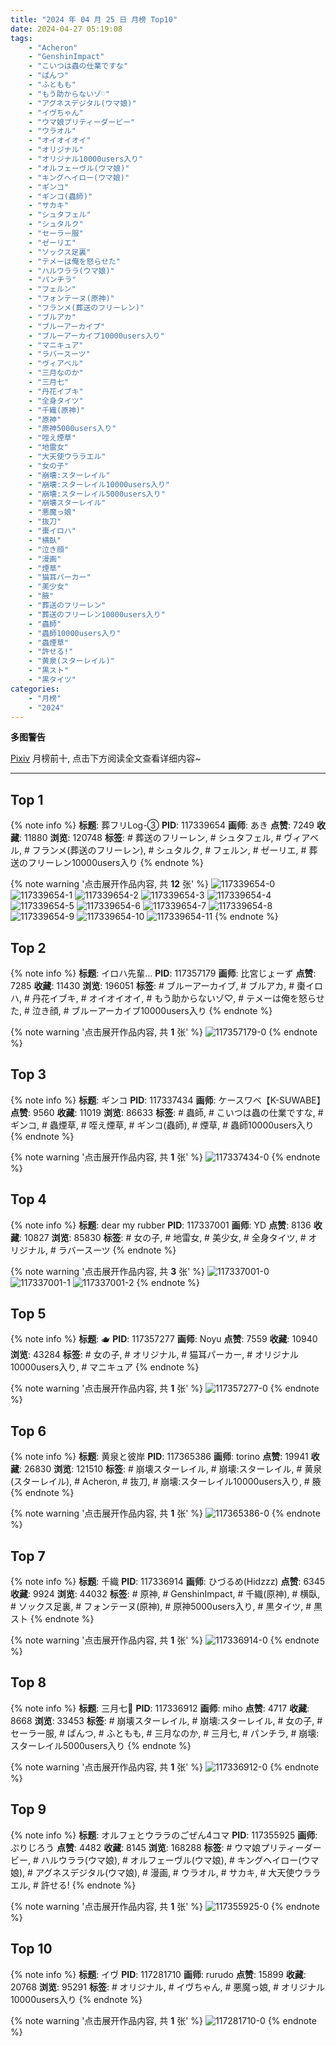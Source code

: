 ```yaml
---
title: "2024 年 04 月 25 日 月榜 Top10"
date: 2024-04-27 05:19:08
tags:
    - "Acheron"
    - "GenshinImpact"
    - "こいつは蟲の仕業ですな"
    - "ぱんつ"
    - "ふともも"
    - "もう助からないゾ♡"
    - "アグネスデジタル(ウマ娘)"
    - "イヴちゃん"
    - "ウマ娘プリティーダービー"
    - "ウラオル"
    - "オイオイオイ"
    - "オリジナル"
    - "オリジナル10000users入り"
    - "オルフェーヴル(ウマ娘)"
    - "キングヘイロー(ウマ娘)"
    - "ギンコ"
    - "ギンコ(蟲師)"
    - "サカキ"
    - "シュタフェル"
    - "シュタルク"
    - "セーラー服"
    - "ゼーリエ"
    - "ソックス足裏"
    - "テメーは俺を怒らせた"
    - "ハルウララ(ウマ娘)"
    - "パンチラ"
    - "フェルン"
    - "フォンテーヌ(原神)"
    - "フランメ(葬送のフリーレン)"
    - "ブルアカ"
    - "ブルーアーカイブ"
    - "ブルーアーカイブ10000users入り"
    - "マニキュア"
    - "ラバースーツ"
    - "ヴィアベル"
    - "三月なのか"
    - "三月七"
    - "丹花イブキ"
    - "全身タイツ"
    - "千織(原神)"
    - "原神"
    - "原神5000users入り"
    - "咥え煙草"
    - "地雷女"
    - "大天使ウララエル"
    - "女の子"
    - "崩壊:スターレイル"
    - "崩壊:スターレイル10000users入り"
    - "崩壊:スターレイル5000users入り"
    - "崩壊スターレイル"
    - "悪魔っ娘"
    - "抜刀"
    - "棗イロハ"
    - "横臥"
    - "泣き顔"
    - "漫画"
    - "煙草"
    - "猫耳パーカー"
    - "美少女"
    - "腋"
    - "葬送のフリーレン"
    - "葬送のフリーレン10000users入り"
    - "蟲師"
    - "蟲師10000users入り"
    - "蟲煙草"
    - "許せる!"
    - "黄泉(スターレイル)"
    - "黒スト"
    - "黒タイツ"
categories:
    - "月榜"
    - "2024"
---
```


<i class="fa fa-triangle-exclamation"></i>**多图警告**<i class="fa fa-triangle-exclamation"></i>

[Pixiv](https://www.pixiv.net/) 月榜前十, 点击下方阅读全文查看详细内容~

<!-- more -->

---

## Top 1

{% note info %}
**标题**: 葬フリLog-③
**PID**: 117339654 **画师**: あき
**点赞**: 7249 **收藏**: 11880 **浏览**: 120748
**标签**: # 葬送のフリーレン, # シュタフェル, # ヴィアベル, # フランメ(葬送のフリーレン), # シュタルク, # フェルン, # ゼーリエ, # 葬送のフリーレン10000users入り
{% endnote %}

{% note warning '点击展开作品内容, 共 **12** 张' %}
![117339654-0](https://i.pixiv.re/img-original/img/2024/03/29/01/38/15/117339654_p0.jpg)
![117339654-1](https://i.pixiv.re/img-original/img/2024/03/29/01/38/15/117339654_p1.jpg)
![117339654-2](https://i.pixiv.re/img-original/img/2024/03/29/01/38/15/117339654_p2.jpg)
![117339654-3](https://i.pixiv.re/img-original/img/2024/03/29/01/38/15/117339654_p3.jpg)
![117339654-4](https://i.pixiv.re/img-original/img/2024/03/29/01/38/15/117339654_p4.jpg)
![117339654-5](https://i.pixiv.re/img-original/img/2024/03/29/01/38/15/117339654_p5.jpg)
![117339654-6](https://i.pixiv.re/img-original/img/2024/03/29/01/38/15/117339654_p6.jpg)
![117339654-7](https://i.pixiv.re/img-original/img/2024/03/29/01/38/15/117339654_p7.jpg)
![117339654-8](https://i.pixiv.re/img-original/img/2024/03/29/01/38/15/117339654_p8.jpg)
![117339654-9](https://i.pixiv.re/img-original/img/2024/03/29/01/38/15/117339654_p9.jpg)
![117339654-10](https://i.pixiv.re/img-original/img/2024/03/29/01/38/15/117339654_p10.jpg)
![117339654-11](https://i.pixiv.re/img-original/img/2024/03/29/01/38/15/117339654_p11.jpg)
{% endnote %}

## Top 2

{% note info %}
**标题**: イロハ先輩…
**PID**: 117357179 **画师**: 比宮じょーず
**点赞**: 7285 **收藏**: 11430 **浏览**: 196051
**标签**: # ブルーアーカイブ, # ブルアカ, # 棗イロハ, # 丹花イブキ, # オイオイオイ, # もう助からないゾ♡, # テメーは俺を怒らせた, # 泣き顔, # ブルーアーカイブ10000users入り
{% endnote %}

{% note warning '点击展开作品内容, 共 **1** 张' %}
![117357179-0](https://i.pixiv.re/img-original/img/2024/03/29/19/57/17/117357179_p0.png)
{% endnote %}

## Top 3

{% note info %}
**标题**: ギンコ
**PID**: 117337434 **画师**: ケースワベ【K-SUWABE】
**点赞**: 9560 **收藏**: 11019 **浏览**: 86633
**标签**: # 蟲師, # こいつは蟲の仕業ですな, # ギンコ, # 蟲煙草, # 咥え煙草, # ギンコ(蟲師), # 煙草, # 蟲師10000users入り
{% endnote %}

{% note warning '点击展开作品内容, 共 **1** 张' %}
![117337434-0](https://i.pixiv.re/img-original/img/2024/03/29/00/09/55/117337434_p0.jpg)
{% endnote %}

## Top 4

{% note info %}
**标题**: dear my rubber
**PID**: 117337001 **画师**: YD
**点赞**: 8136 **收藏**: 10827 **浏览**: 85830
**标签**: # 女の子, # 地雷女, # 美少女, # 全身タイツ, # オリジナル, # ラバースーツ
{% endnote %}

{% note warning '点击展开作品内容, 共 **3** 张' %}
![117337001-0](https://i.pixiv.re/img-original/img/2024/03/29/00/00/56/117337001_p0.jpg)
![117337001-1](https://i.pixiv.re/img-original/img/2024/03/29/00/00/56/117337001_p1.jpg)
![117337001-2](https://i.pixiv.re/img-original/img/2024/03/29/00/00/56/117337001_p2.jpg)
{% endnote %}

## Top 5

{% note info %}
**标题**: 🫖
**PID**: 117357277 **画师**: Noyu
**点赞**: 7559 **收藏**: 10940 **浏览**: 43284
**标签**: # 女の子, # オリジナル, # 猫耳パーカー, # オリジナル10000users入り, # マニキュア
{% endnote %}

{% note warning '点击展开作品内容, 共 **1** 张' %}
![117357277-0](https://i.pixiv.re/img-original/img/2024/03/29/20/00/07/117357277_p0.jpg)
{% endnote %}

## Top 6

{% note info %}
**标题**: 黄泉と彼岸
**PID**: 117365386 **画师**: torino
**点赞**: 19941 **收藏**: 26830 **浏览**: 121510
**标签**: # 崩壊スターレイル, # 崩壊:スターレイル, # 黄泉(スターレイル), # Acheron, # 抜刀, # 崩壊:スターレイル10000users入り, # 腋
{% endnote %}

{% note warning '点击展开作品内容, 共 **1** 张' %}
![117365386-0](https://i.pixiv.re/img-original/img/2024/03/30/00/00/29/117365386_p0.jpg)
{% endnote %}

## Top 7

{% note info %}
**标题**: 千織
**PID**: 117336914 **画师**: ひづるめ(Hidzzz)
**点赞**: 6345 **收藏**: 9924 **浏览**: 44032
**标签**: # 原神, # GenshinImpact, # 千織(原神), # 横臥, # ソックス足裏, # フォンテーヌ(原神), # 原神5000users入り, # 黒タイツ, # 黒スト
{% endnote %}

{% note warning '点击展开作品内容, 共 **1** 张' %}
![117336914-0](https://i.pixiv.re/img-original/img/2024/03/29/00/00/32/117336914_p0.jpg)
{% endnote %}

## Top 8

{% note info %}
**标题**: 三月七🍭
**PID**: 117336912 **画师**: miho
**点赞**: 4717 **收藏**: 8668 **浏览**: 33453
**标签**: # 崩壊スターレイル, # 崩壊:スターレイル, # 女の子, # セーラー服, # ぱんつ, # ふともも, # 三月なのか, # 三月七, # パンチラ, # 崩壊:スターレイル5000users入り
{% endnote %}

{% note warning '点击展开作品内容, 共 **1** 张' %}
![117336912-0](https://i.pixiv.re/img-original/img/2024/03/29/00/06/30/117336912_p0.jpg)
{% endnote %}

## Top 9

{% note info %}
**标题**: オルフェとウララのごぜん4コマ
**PID**: 117355925 **画师**: ぷりじろう
**点赞**: 4482 **收藏**: 8145 **浏览**: 168288
**标签**: # ウマ娘プリティーダービー, # ハルウララ(ウマ娘), # オルフェーヴル(ウマ娘), # キングヘイロー(ウマ娘), # アグネスデジタル(ウマ娘), # 漫画, # ウラオル, # サカキ, # 大天使ウララエル, # 許せる!
{% endnote %}

{% note warning '点击展开作品内容, 共 **1** 张' %}
![117355925-0](https://i.pixiv.re/img-original/img/2024/03/29/19/09/44/117355925_p0.jpg)
{% endnote %}

## Top 10

{% note info %}
**标题**: イヴ
**PID**: 117281710 **画师**: rurudo
**点赞**: 15899 **收藏**: 20768 **浏览**: 95291
**标签**: # オリジナル, # イヴちゃん, # 悪魔っ娘, # オリジナル10000users入り
{% endnote %}

{% note warning '点击展开作品内容, 共 **1** 张' %}
![117281710-0](https://i.pixiv.re/img-original/img/2024/03/27/00/00/05/117281710_p0.png)
{% endnote %}

